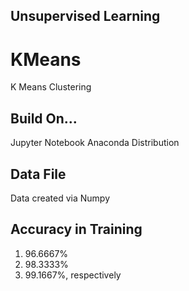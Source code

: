 ## Unsupervised Learning

# KMeans
K Means Clustering

## Build On...
  Jupyter Notebook
  Anaconda Distribution

## Data File
  Data created via Numpy

## Accuracy in Training
  1. 96.6667%
  2. 98.3333%
  3. 99.1667%, respectively

